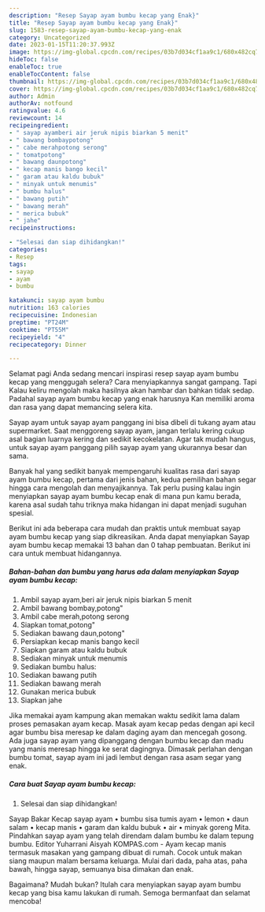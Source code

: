 ```yaml
---
description: "Resep Sayap ayam bumbu kecap yang Enak}"
title: "Resep Sayap ayam bumbu kecap yang Enak}"
slug: 1583-resep-sayap-ayam-bumbu-kecap-yang-enak
category: Uncategorized
date: 2023-01-15T11:20:37.993Z
image: https://img-global.cpcdn.com/recipes/03b7d034cf1aa9c1/680x482cq70/sayap-ayam-bumbu-kecap-foto-resep-utama.jpg
hideToc: false
enableToc: true
enableTocContent: false
thumbnail: https://img-global.cpcdn.com/recipes/03b7d034cf1aa9c1/680x482cq70/sayap-ayam-bumbu-kecap-foto-resep-utama.jpg
cover: https://img-global.cpcdn.com/recipes/03b7d034cf1aa9c1/680x482cq70/sayap-ayam-bumbu-kecap-foto-resep-utama.jpg
author: Admin
authorAv: notfound
ratingvalue: 4.6
reviewcount: 14
recipeingredient:
- " sayap ayamberi air jeruk nipis biarkan 5 menit"
- " bawang bombaypotong"
- " cabe merahpotong serong"
- " tomatpotong"
- " bawang daunpotong"
- " kecap manis bango kecil"
- " garam atau kaldu bubuk"
- " minyak untuk menumis"
- " bumbu halus"
- " bawang putih"
- " bawang merah"
- " merica bubuk"
- " jahe"
recipeinstructions:

- "Selesai dan siap dihidangkan!"
categories:
- Resep
tags:
- sayap
- ayam
- bumbu

katakunci: sayap ayam bumbu 
nutrition: 163 calories
recipecuisine: Indonesian
preptime: "PT24M"
cooktime: "PT55M"
recipeyield: "4"
recipecategory: Dinner

---
```



Selamat pagi Anda sedang mencari inspirasi resep sayap ayam bumbu kecap yang menggugah selera? Cara menyiapkannya sangat gampang. Tapi Kalau keliru mengolah maka hasilnya akan hambar dan bahkan tidak sedap. Padahal sayap ayam bumbu kecap yang enak harusnya Kan memiliki aroma dan rasa yang dapat memancing selera kita.


Sayap ayam untuk sayap ayam panggang ini bisa dibeli di tukang ayam atau supermarket. Saat menggoreng sayap ayam, jangan terlalu kering cukup asal bagian luarnya kering dan sedikit kecokelatan. Agar tak mudah hangus, untuk sayap ayam panggang pilih sayap ayam yang ukurannya besar dan sama.

Banyak hal yang sedikit banyak mempengaruhi kualitas rasa dari sayap ayam bumbu kecap, pertama dari jenis bahan, kedua pemilihan bahan segar hingga cara mengolah dan menyajikannya. Tak perlu pusing kalau ingin menyiapkan sayap ayam bumbu kecap enak di mana pun kamu berada, karena asal sudah tahu triknya maka hidangan ini dapat menjadi suguhan spesial.


Berikut ini ada beberapa cara mudah dan praktis untuk membuat sayap ayam bumbu kecap yang siap dikreasikan. Anda dapat menyiapkan Sayap ayam bumbu kecap memakai 13 bahan dan 0 tahap pembuatan. Berikut ini cara untuk membuat hidangannya.

<!--inarticleads1-->

##### Bahan-bahan dan bumbu yang harus ada dalam menyiapkan Sayap ayam bumbu kecap:

1. Ambil  sayap ayam,beri air jeruk nipis biarkan 5 menit
1. Ambil  bawang bombay,potong&#34;
1. Ambil  cabe merah,potong serong
1. Siapkan  tomat,potong&#34;
1. Sediakan  bawang daun,potong&#34;
1. Persiapkan  kecap manis bango kecil
1. Siapkan  garam atau kaldu bubuk
1. Sediakan  minyak untuk menumis
1. Sediakan  bumbu halus:
1. Sediakan  bawang putih
1. Sediakan  bawang merah
1. Gunakan  merica bubuk
1. Siapkan  jahe


Jika memakai ayam kampung akan memakan waktu sedikit lama dalam proses pemasakan ayam kecap. Masak ayam kecap pedas dengan api kecil agar bumbu bisa meresap ke dalam daging ayam dan mencegah gosong. Ada juga sayap ayam yang dipanggang dengan bumbu kecap dan madu yang manis meresap hingga ke serat dagingnya. Dimasak perlahan dengan bumbu tomat, sayap ayam ini jadi lembut dengan rasa asam segar yang enak. 

<!--inarticleads2-->

##### Cara buat Sayap ayam bumbu kecap:


1. Selesai dan siap dihidangkan!

Sayap Bakar Kecap sayap ayam • bumbu sisa tumis ayam • lemon • daun salam • kecap manis • garam dan kaldu bubuk • air • minyak goreng Mita. Pindahkan sayap ayam yang telah direndam dalam bumbu ke dalam tepung bumbu. Editor Yuharrani Aisyah KOMPAS.com - Ayam kecap manis termasuk masakan yang gampang dibuat di rumah. Cocok untuk makan siang maupun malam bersama keluarga. Mulai dari dada, paha atas, paha bawah, hingga sayap, semuanya bisa dimakan dan enak. 

Bagaimana? Mudah bukan? Itulah cara menyiapkan sayap ayam bumbu kecap yang bisa kamu lakukan di rumah. Semoga bermanfaat dan selamat mencoba!
